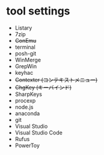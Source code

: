# tool settings
- Listary
- 7zip
- ~~ConEmu~~
- terminal
- posh-git
- WinMerge
- GrepWin
- keyhac
- ~~Contexter (コンテキストメニュー)~~ 
- ~~ChgKey (キーバインド)~~
- SharpKeys
- procexp
- node.js
- anaconda
- git
- Visual Studio
- Visual Studio Code
- Rufus
- PowerToy
